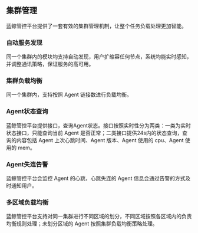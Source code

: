 ## 集群管理

蓝鲸管控平台提供了一套有效的集群管理机制，让整个任务负载处理更加智能。

### 自动服务发现

同一个集群内的模块均支持自动发现，用户扩缩容任何节点，系统均能实时感知，并调整通讯策略，保证服务的高可用。

### 集群负载均衡

同一个集群内，支持按照 Agent 链接数进行负载均衡。

### Agent状态查询

蓝鲸管控平台提供接口，查询Agent状态。接口按照实时性分为两类：一类为实时状态接口，只能查询当前 Agent 是否正常；二类接口提供24s内的状态查询，查询的内容包括 Agent 上次心跳时间、Agent 版本、Agent 使用的 cpu、Agent 使用的 mem。

### Agent失连告警

蓝鲸管控平台会监控 Agent 的心跳，心跳失连的 Agent 信息会通过告警的方式及时通知用户。

### 多区域负载均衡

蓝鲸管控平台支持对同一集群进行不同区域的划分，不同区域按照各区域内的负责均衡规则处理；未划分区域的 Agent 按照集群负载均衡策略处理。
